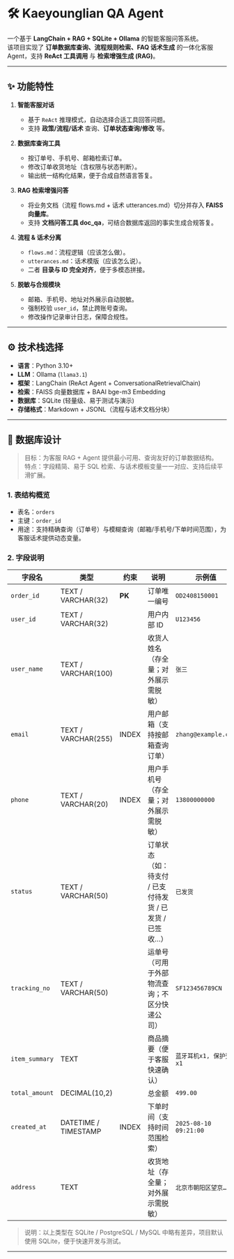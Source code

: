 # 🛠️ Kaeyounglian QA Agent

一个基于 **LangChain + RAG + SQLite + Ollama** 的智能客服问答系统。  
该项目实现了 **订单数据库查询、流程规则检索、FAQ 话术生成** 的一体化客服 Agent，支持 **ReAct 工具调用** 与 **检索增强生成 (RAG)**。

---

## ✨ 功能特性

1. **智能客服对话**

   - 基于 `ReAct` 推理模式，自动选择合适工具回答问题。
   - 支持 **政策/流程/话术** 查询、**订单状态查询/修改** 等。

2. **数据库查询工具**

   - 按订单号、手机号、邮箱检索订单。
   - 修改订单收货地址（含权限与状态判断）。
   - 输出统一结构化结果，便于合成自然语言答复。

3. **RAG 检索增强问答**

   - 将业务文档（流程 flows.md + 话术 utterances.md）切分并存入 **FAISS 向量库**。
   - 支持 **文档问答工具 doc_qa**，可结合数据库返回的事实生成合规答复。

4. **流程 & 话术分离**

   - `flows.md`：流程逻辑（应该怎么做）。
   - `utterances.md`：话术模版（应该怎么说）。
   - 二者 **目录与 ID 完全对齐**，便于多模态拼接。

5. **脱敏与合规模块**
   - 邮箱、手机号、地址对外展示自动脱敏。
   - 强制校验 `user_id`，禁止跨账号查询。
   - 修改操作记录审计日志，保障合规性。

---

## ⚙️ 技术栈选择

- **语言**：Python 3.10+
- **LLM**：Ollama (`llama3.1`)
- **框架**：LangChain (ReAct Agent + ConversationalRetrievalChain)
- **检索**：FAISS 向量数据库 + BAAI bge-m3 Embedding
- **数据库**：SQLite (轻量级、易于测试与演示)
- **存储格式**：Markdown + JSONL（流程与话术文档分块）

---

## 📂 数据库设计

> 目标：为客服 RAG + Agent 提供最小可用、查询友好的订单数据结构。  
> 特点：字段精简、易于 SQL 检索、与话术模板变量一一对应、支持后续平滑扩展。

### 1. 表结构概览

- 表名：`orders`
- 主键：`order_id`
- 用途：支持精确查询（订单号）与模糊查询（邮箱/手机号/下单时间范围），为客服话术提供动态变量。

### 2. 字段说明

| 字段名         | 类型                 | 约束   | 说明                                                     | 示例值                 |
| -------------- | -------------------- | ------ | -------------------------------------------------------- | ---------------------- |
| `order_id`     | TEXT / VARCHAR(32)   | **PK** | 订单唯一编号                                             | `OD2408150001`         |
| `user_id`      | TEXT / VARCHAR(32)   |        | 用户内部 ID                                              | `U123456`              |
| `user_name`    | TEXT / VARCHAR(100)  |        | 收货人姓名（存全量；对外展示需脱敏）                     | `张三`                 |
| `email`        | TEXT / VARCHAR(255)  | INDEX  | 用户邮箱（支持按邮箱查询订单）                           | `zhang@example.com`    |
| `phone`        | TEXT / VARCHAR(20)   | INDEX  | 用户手机号（存全量；对外展示需脱敏）                     | `13800000000`          |
| `status`       | TEXT / VARCHAR(50)   |        | 订单状态（如：待支付 / 已支付待发货 / 已发货 / 已签收…） | `已发货`               |
| `tracking_no`  | TEXT / VARCHAR(50)   |        | 运单号（可用于外部物流查询；不区分快递公司）             | `SF123456789CN`        |
| `item_summary` | TEXT                 |        | 商品摘要（便于客服快速确认）                             | `蓝牙耳机x1, 保护壳x1` |
| `total_amount` | DECIMAL(10,2)        |        | 总金额                                                   | `499.00`               |
| `created_at`   | DATETIME / TIMESTAMP | INDEX  | 下单时间（支持时间范围检索）                             | `2025-08-10 09:21:00`  |
| `address`      | TEXT                 |        | 收货地址（存全量；对外展示需脱敏）                       | `北京市朝阳区望京…`    |

> 说明：以上类型在 SQLite / PostgreSQL / MySQL 中略有差异，项目默认使用 SQLite，便于快速开发与测试。

---

